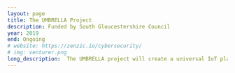 ```yaml
---
layout: page
title: The UMBRELLA Project
description: Funded by South Gloucestershire Council
year: 2019
end: Ongoing
# website: https://zenzic.io/cybersecurity/
# img: venturer.png
long_description:  The UMBRELLA project will create a universal IoT platform able to control different experimental testbeds and usecases in a secure manner. It will consist of 250+ multi-radio multi-sensor IoT nodes, deployed on public infrastructure and UWE's campus, that will provide access to cutting-edge radio and sensor solutions for research and business trials. 
---
```


